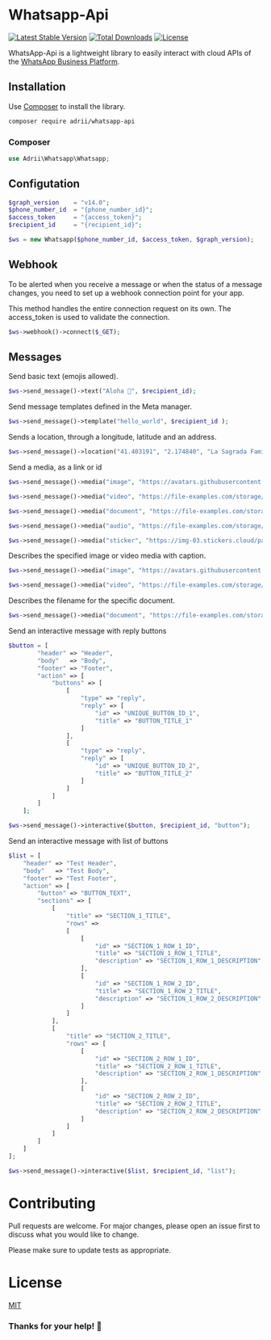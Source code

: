 # Whatsapp-Api

[![Latest Stable Version](http://img.shields.io/packagist/v/adrii/whatsapp-api.svg)](https://packagist.org/packages/adrii/whatsapp-api)
[![Total Downloads](http://img.shields.io/packagist/dt/adrii/whatsapp-api.svg)](https://packagist.org/packages/adrii/whatsapp-api)
[![License](http://img.shields.io/packagist/l/adrii/whatsapp-api.svg)](https://packagist.org/packages/adrii/whatsapp-api)

WhatsApp-Api is a lightweight library to easily interact with cloud APIs of the [WhatsApp Business Platform](https://developers.facebook.com/docs/whatsapp/business-management-api/get-started).
## Installation

Use [Composer](https://getcomposer.org/) to install the library.

```bash
composer require adrii/whatsapp-api
```

### Composer
```php
use Adrii\Whatsapp\Whatsapp;
```

## Configutation

```php
$graph_version    = "v14.0";
$phone_number_id  = "{phone_number_id}";
$access_token     = "{access_token}";
$recipient_id     = "{recipient_id}";

$ws = new Whatsapp($phone_number_id, $access_token, $graph_version);
```

## Webhook
To be alerted when you receive a message or when the status of a message changes, you need to set up a webhook connection point for your app.

This method handles the entire connection request on its own.
The access_token is used to validate the connection.

```php
$ws->webhook()->connect($_GET);
```

## Messages

Send basic text (emojis allowed).
```php
$ws->send_message()->text("Aloha 🍍", $recipient_id);
```

Send message templates defined in the Meta manager.
```php
$ws->send_message()->template("hello_world", $recipient_id );
```

Sends a location, through a longitude, latitude and an address.
```php
$ws->send_message()->location("41.403191", "2.174840", "La Sagrada Família", "C/ De Mallorca, 401, 08013 Barcelona", $recipient_id);
```

Send a media, as a link or id
```php
$ws->send_message()->media("image", "https://avatars.githubusercontent.com/u/29653964?v=4", $recipient_id);

$ws->send_message()->media("video", "https://file-examples.com/storage/fe4658769b6331540b05587/2017/04/file_example_MP4_480_1_5MG.mp4", $recipient_id);

$ws->send_message()->media("document", "https://file-examples.com/storage/fe4658769b6331540b05587/2017/10/file-sample_150kB.pdf", $recipient_id);

$ws->send_message()->media("audio", "https://file-examples.com/storage/fe4658769b6331540b05587/2017/11/file_example_MP3_700KB.mp3", $recipient_id);

$ws->send_message()->media("sticker", "https://img-03.stickers.cloud/packs/210a9e68-b249-405f-8ea1-9af015ef074a/webp/c5b7bded-e0f0-4f79-86aa-ffd825aba680.webp", $recipient_id);
```

Describes the specified image or video media with caption.
```php
$ws->send_message()->media("image", "https://avatars.githubusercontent.com/u/29653964?v=4", $recipient_id, "individual", true, "your-image-caption-to-be-sent");

$ws->send_message()->media("video", "https://file-examples.com/storage/fe4658769b6331540b05587/2017/04/file_example_MP4_480_1_5MG.mp4", $recipient_id, "individual", true, "your-video-caption-to-be-sent");
```

Describes the filename for the specific document.
```php
$ws->send_message()->media("document", "https://file-examples.com/storage/fe4658769b6331540b05587/2017/10/file-sample_150kB.pdf", $recipient_id, "individual", true, null, "example_filename.pdf");
```


Send an interactive message with reply buttons
```php
$button = [
        "header" => "Header",
        "body"   => "Body",
        "footer" => "Footer",
        "action" => [
            "buttons" => [
                [
                    "type" => "reply",
                    "reply" => [
                        "id" => "UNIQUE_BUTTON_ID_1",
                        "title" => "BUTTON_TITLE_1"
                    ]
                ],
                [
                    "type" => "reply",
                    "reply" => [
                        "id" => "UNIQUE_BUTTON_ID_2",
                        "title" => "BUTTON_TITLE_2"
                    ]
                ]
            ]
        ]
    ];

$ws->send_message()->interactive($button, $recipient_id, "button");

```


Send an interactive message with list of buttons
```php
$list = [
    "header" => "Test Header",
    "body"   => "Test Body",
    "footer" => "Test Footer",
    "action" => [
        "button" => "BUTTON_TEXT",
        "sections" => [
            [
                "title" => "SECTION_1_TITLE",
                "rows" =>
                [
                    [
                        "id" => "SECTION_1_ROW_1_ID",
                        "title" => "SECTION_1_ROW_1_TITLE",
                        "description" => "SECTION_1_ROW_1_DESCRIPTION"
                    ],
                    [
                        "id" => "SECTION_1_ROW_2_ID",
                        "title" => "SECTION_1_ROW_2_TITLE",
                        "description" => "SECTION_1_ROW_2_DESCRIPTION"
                    ]
                ]
            ],
            [
                "title" => "SECTION_2_TITLE",
                "rows" => [
                    [
                        "id" => "SECTION_2_ROW_1_ID",
                        "title" => "SECTION_2_ROW_1_TITLE",
                        "description" => "SECTION_2_ROW_1_DESCRIPTION"
                    ],
                    [
                        "id" => "SECTION_2_ROW_2_ID",
                        "title" => "SECTION_2_ROW_2_TITLE",
                        "description" => "SECTION_2_ROW_2_DESCRIPTION"
                    ]
                ]
            ]
        ]
    ]
];

$ws->send_message()->interactive($list, $recipient_id, "list");

```


# Contributing
Pull requests are welcome. For major changes, please open an issue first to discuss what you would like to change.

Please make sure to update tests as appropriate.

# License
[MIT](https://github.com/AdrianVillamayor/Whatsapp-Api/blob/master/LICENSE)

### Thanks for your help! 🎉
